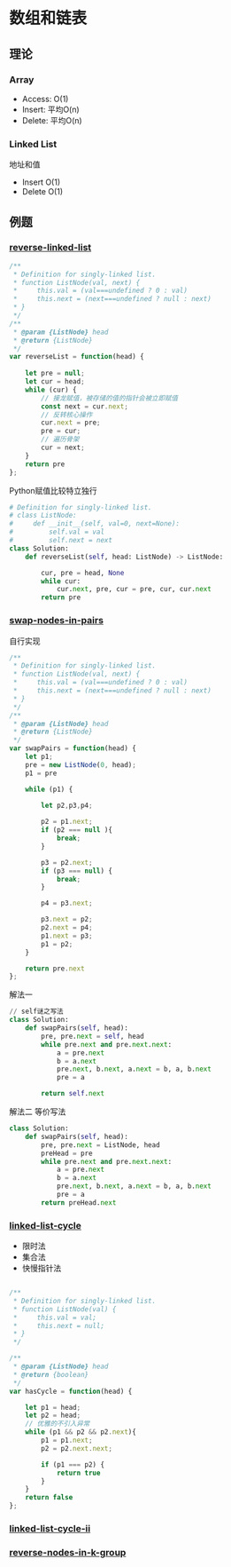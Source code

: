 # 数组和链表

## 理论

### Array

- Access: O(1)
- Insert: 平均O(n)
- Delete: 平均O(n)

### Linked List

地址和值

- Insert O(1)
- Delete O(1)

## 例题 


### [reverse-linked-list](https://leetcode-cn.com/problems/reverse-linked-list/)

```js
/**
 * Definition for singly-linked list.
 * function ListNode(val, next) {
 *     this.val = (val===undefined ? 0 : val)
 *     this.next = (next===undefined ? null : next)
 * }
 */
/**
 * @param {ListNode} head
 * @return {ListNode}
 */
var reverseList = function(head) {
    
    let pre = null;
    let cur = head;
    while (cur) {
        // 接龙赋值，被存储的值的指针会被立即赋值
        const next = cur.next;
        // 反转核心操作
        cur.next = pre; 
        pre = cur;
        // 遍历骨架
        cur = next;
    }
    return pre
};

```

Python赋值比较特立独行

```py
# Definition for singly-linked list.
# class ListNode:
#     def __init__(self, val=0, next=None):
#         self.val = val
#         self.next = next
class Solution:
    def reverseList(self, head: ListNode) -> ListNode:

        cur, pre = head, None
        while cur:
            cur.next, pre, cur = pre, cur, cur.next
        return pre

```

### [swap-nodes-in-pairs](https://leetcode-cn.com/problems/swap-nodes-in-pairs/)


自行实现

```js
/**
 * Definition for singly-linked list.
 * function ListNode(val, next) {
 *     this.val = (val===undefined ? 0 : val)
 *     this.next = (next===undefined ? null : next)
 * }
 */
/**
 * @param {ListNode} head
 * @return {ListNode}
 */
var swapPairs = function(head) {
    let p1;
    pre = new ListNode(0, head);
    p1 = pre

    while (p1) {
        
        let p2,p3,p4;

        p2 = p1.next;
        if (p2 === null ){
            break;
        }

        p3 = p2.next;
        if (p3 === null) {
            break;
        }

        p4 = p3.next;

        p3.next = p2;
        p2.next = p4;
        p1.next = p3;
        p1 = p2;
    }

    return pre.next
};
```

解法一

```python
// self谜之写法
class Solution:
    def swapPairs(self, head):
        pre, pre.next = self, head
        while pre.next and pre.next.next:
            a = pre.next
            b = a.next
            pre.next, b.next, a.next = b, a, b.next
            pre = a

        return self.next
```

解法二 等价写法

```python
class Solution:
    def swapPairs(self, head):
        pre, pre.next = ListNode, head
        preHead = pre
        while pre.next and pre.next.next:
            a = pre.next
            b = a.next
            pre.next, b.next, a.next = b, a, b.next
            pre = a            
        return preHead.next
```


### [linked-list-cycle](https://leetcode-cn.com/problems/linked-list-cycle/)

- 限时法
- 集合法
- 快慢指针法


```js

/**
 * Definition for singly-linked list.
 * function ListNode(val) {
 *     this.val = val;
 *     this.next = null;
 * }
 */

/**
 * @param {ListNode} head
 * @return {boolean}
 */
var hasCycle = function(head) {

    let p1 = head;
    let p2 = head;
    // 优雅的不引入异常
    while (p1 && p2 && p2.next){
        p1 = p1.next;
        p2 = p2.next.next;

        if (p1 === p2) {
            return true
        }
    }
    return false
};

```

### [linked-list-cycle-ii](https://leetcode-cn.com/problems/linked-list-cycle-ii/)



### [reverse-nodes-in-k-group](https://leetcode-cn.com/problems/reverse-nodes-in-k-group/)
